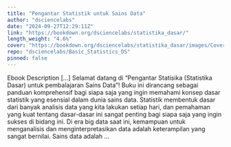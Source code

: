 ```yaml
---
title: "Pengantar Statistik untuk Sains Data"
author: "dsciencelabs"
date: "2024-09-27T12:29:11Z"
link: "https://bookdown.org/dsciencelabs/statistika_dasar/"
length_weight: "4.6%"
cover: "https://bookdown.org/dsciencelabs/statistika_dasar/images/Cover_Basic_Statistics.png"
repo: "dsciencelabs/Basic_Statistics_DS"
pinned: false
---
```


Ebook Description [...] Selamat datang di “Pengantar Statisika (Statistika Dasar) untuk pembalajaran Sains Data”! Buku ini dirancang sebagai panduan komprehensif bagi siapa saja yang ingin memahami konsep dasar statistik yang esensial dalam dunia sains data. Statistik membentuk dasar dari banyak analisis data yang kita lakukan setiap hari, dan pemahaman yang kuat tentang dasar-dasar ini sangat penting bagi siapa saja yang ingin sukses di bidang ini. Di era big data saat ini, kemampuan untuk menganalisis dan menginterpretasikan data adalah keterampilan yang sangat bernilai. Sains data adalah ...
